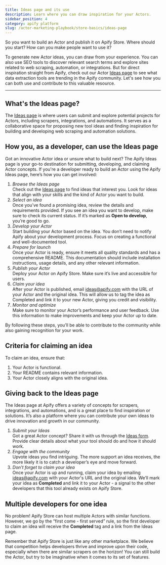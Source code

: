 ```yaml
---
title: Ideas page and its use
description: Learn where you can draw inspiration for your Actors.
sidebar_position: 4
category: apify platform
slug: /actor-marketing-playbook/store-basics/ideas-page
---
```


So you want to build an Actor and publish it on Apify Store. Where should you start? How can you make people want to use it?

To generate new Actor ideas, you can draw from your experience. You can also use SEO tools to discover relevant search terms and explore sites related to web scraping, automation, or integrations. But for direct inspiration straight from Apify, check out our Actor [Ideas page](https://apify.com/ideas) to see what data extraction tools are trending in the Apify community. Let's see how you can both use and contribute to this valuable resource.

---

## What's the Ideas page?

The [Ideas page](https://apify.com/ideas) is where users can submit and explore potential projects for Actors, including scrapers, integrations, and automations. It serves as a collaborative space for proposing new tool ideas and finding inspiration for building and developing web scraping and automation solutions.

## How you, as a developer, can use the Ideas page

Got an innovative Actor idea or unsure what to build next? The Apify Ideas page is your go-to destination for submitting, developing, and claiming Actor concepts. If you're a developer ready to build an Actor using the Apify Ideas page, here’s how you can get involved:

1. _Browse the Ideas page_<br/>
    Check out the [Ideas page](https://apify.com/ideas) to find ideas that interest you. Look for ideas that align with your skills and the kind of Actor you want to build.
2. _Select an idea_<br/>
    Once you’ve found a promising idea, review the details and requirements provided. If you see an idea you want to develop, make sure to check its current status. If it’s marked as **Open to develop**, you’re good to go.
3. _Develop your Actor_<br/>
    Start building your Actor based on the idea. You don’t need to notify Apify about your development process. Focus on creating a functional and well-documented tool.
4. _Prepare for launch_<br/>
    Once your Actor is ready, ensure it meets all quality standards and has a comprehensive README. This documentation should include installation instructions, usage details, and any other relevant information.
5. _Publish your Actor_<br/>
    Deploy your Actor on Apify Store. Make sure it’s live and accessible for users.
6. _Claim your idea_<br/>
    After your Actor is published, email [ideas@apify.com](mailto:ideas@apify.com) with the URL of your Actor and the original idea. This will allow us to tag the idea as Completed and link it to your new Actor, giving you credit and visibility.
7. _Monitor and optimize_<br/>
    Make sure to monitor your Actor’s performance and user feedback. Use this information to make improvements and keep your Actor up to date.

By following these steps, you’ll be able to contribute to the community while also gaining recognition for your work.

## Criteria for claiming an idea

To claim an idea, ensure that:

1. Your Actor is functional.
2. Your README contains relevant information.
3. Your Actor closely aligns with the original idea.

## Giving back to the Ideas page

The Ideas page at Apify offers a variety of concepts for scrapers, integrations, and automations, and is a great place to find inspiration or solutions. It’s also a platform where you can contribute your own ideas to drive innovation and growth in our community.

1. _Submit your Ideas_<br/>
    Got a great Actor concept? Share it with us through the [Ideas form](https://apify.typeform.com/to/BNON8poB#source=ideas). Provide clear details about what your tool should do and how it should work.
2. _Engage with the community_<br/>
    Upvote ideas you find intriguing. The more support an idea receives, the more likely it is to catch a developer’s eye and move forward.
3. _Don’t forget to claim your idea_<br/>
    Once your Actor is up and running, claim your idea by emailing [ideas@apify.com](mailto:ideas@apify.com) with your Actor's URL and the original idea. We’ll mark your idea as **Completed** and link it to your Actor - a signal to the other developers that this tool already exists on Apify Store.

## Multiple developers for one idea

No problem! Apify Store can host multiple Actors with similar functions. However, we go by the “first come - first served” rule, so the first developer to claim an idea will receive the **Completed** tag and a link from the Ideas page.

Remember that Apify Store is just like any other marketplace. We believe that competition helps developers thrive and improve upon their code, especially when there are similar scrapers on the horizon! You can still build the Actor, but try to be imaginative when it comes to its set of features.

